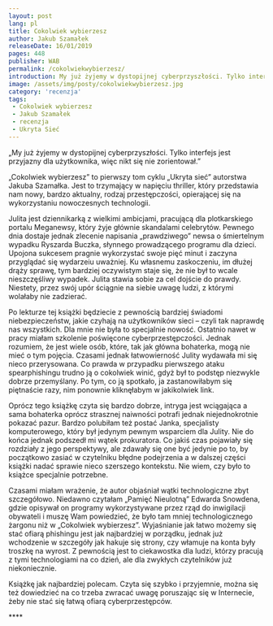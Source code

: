 ```yaml
---
layout: post
lang: pl
title: Cokolwiek wybierzesz
author: Jakub Szamałek
releaseDate: 16/01/2019
pages: 448
publisher: WAB
permalink: /cokolwiekwybierzesz/
introduction: My już żyjemy w dystopijnej cyberprzyszłości. Tylko interfejs jest przyjazny dla użytkownika, więc nikt się nie zorientował.
image: /assets/img/posty/cokolwiekwybierzesz.jpg
category: 'recenzja'
tags:
 - Cokolwiek wybierzesz
 - Jakub Szamałek
 - recenzja
 - Ukryta Sieć
---
```


„My już żyjemy w dystopijnej cyberprzyszłości. Tylko interfejs jest przyjazny dla użytkownika, więc nikt się nie zorientował.”

  „Cokolwiek wybierzesz” to pierwszy tom cyklu „Ukryta sieć” autorstwa Jakuba Szamałka. Jest to trzymający w napięciu thriller, który przedstawia nam nowy, bardzo aktualny, rodzaj przestępczości, opierającej się na wykorzystaniu nowoczesnych technologii.

  Julita jest dziennikarką z wielkimi ambicjami, pracującą dla plotkarskiego portalu Meganewsy, który żyje głównie skandalami celebrytów. Pewnego dnia dostaje jednak zlecenie napisania „prawdziwego” newsa o śmiertelnym wypadku Ryszarda Buczka, słynnego prowadzącego programu dla dzieci. Upojona sukcesem pragnie wykorzystać swoje pięć minut i zaczyna przyglądać się wydarzeiu uważniej. Ku własnemu zaskoczeniu, im dłużej drąży sprawę, tym bardziej oczywistym staje się, że nie był to wcale nieszczęśliwy wypadek. Julita stawia sobie za cel dojście do prawdy. Niestety, przez swój upór ściągnie na siebie uwagę ludzi, z którymi wolałaby nie zadzierać.

  Po lekturze tej książki będziecie z pewnością bardziej świadomi niebezpieczeństw, jakie czyhają na użytkowników sieci – czyli tak naprawdę nas wszystkich. Dla mnie nie była to specjalnie nowość. Ostatnio nawet w pracy miałam szkolenie poświęcone cyberprzestępczości. Jednak rozumiem, że jest wiele osób, które, tak jak główna bohaterka, mogą nie mieć o tym pojęcia. Czasami jednak łatwowierność Julity wydawała mi się nieco przerysowana. Co prawda w przypadku pierwszego ataku spearphishingu trudno ją o cokolwiek winić, gdyż był to podstęp niezwykle dobrze przemyślany. Po tym, co ją spotkało, ja zastanowiłabym się piętnaście razy, nim ponownie kliknęłabym w jakikolwiek link.

  Oprócz tego książkę czyta się bardzo dobrze, intryga jest wciągająca a sama bohaterka oprócz strasznej naiwności potrafi jednak niejednokrotnie pokazać pazur. Bardzo polubiłam też postać Janka, specjalisty komputerowego, który był jedynym pewnym wsparciem dla Julity. Nie do końca jednak podszedł mi wątek prokuratora. Co jakiś czas pojawiały się rozdziały z jego perspektywy, ale zdawały się one być jedynie po to, by początkowo zasiać w czytelniku błędne podejrzenia a w dalszej części książki nadać sprawie nieco szerszego kontekstu. Nie wiem, czy było to książce specjalnie potrzebne.

  Czasami miałam wrażenie, że autor objaśniał wątki technologiczne zbyt szczegółowo. Niedawno czytałam „Pamięć Nieulotną” Edwarda Snowdena, gdzie opisywał on programy wykorzystywane przez rząd do inwigilacji obywateli i muszę Wam powiedzieć, że było tam mniej technologicznego żargonu niż w „Cokolwiek wybierzesz”. Wyjaśnianie jak łatwo możemy się stać ofiarą phishingu jest jak najbardziej w porządku, jednak już wchodzenie w szczegóły jak hakuje się strony, czy włamuje na konta były troszkę na wyrost. Z pewnością jest to ciekawostka dla ludzi, którzy pracują z tymi technologiami na co dzień, ale dla zwykłych czytelników już niekoniecznie.

  Książkę jak najbardziej polecam. Czyta się szybko i przyjemnie, można się też dowiedzieć na co trzeba zwracać uwagę poruszając się w Internecie, żeby nie stać się łatwą ofiarą cyberprzestępców. 

  \*\*\*\*
